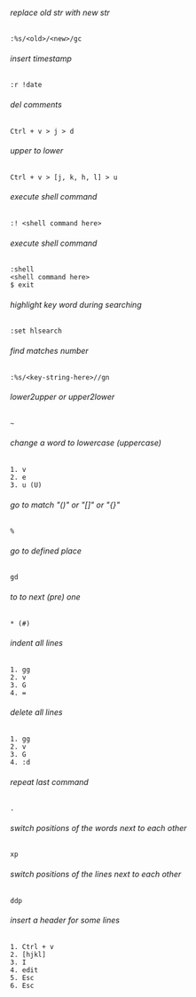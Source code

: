 ###### replace old str with new str
    :%s/<old>/<new>/gc 

###### insert timestamp  
    :r !date

###### del comments
    Ctrl + v > j > d

###### upper to lower
    Ctrl + v > [j, k, h, l] > u

###### execute shell command
    :! <shell command here>
    
###### execute shell command
    :shell
    <shell command here>
    $ exit

###### highlight key word during searching
    :set hlsearch
    
###### find matches number
    :%s/<key-string-here>//gn

###### lower2upper or upper2lower
    ~

###### change a word to lowercase (uppercase)
    1. v  
    2. e
    3. u (U)
    
###### go to match "()" or "[]" or "{}"
    %

###### go to defined place
    gd
    
###### to to next (pre) one
    * (#)

###### indent all lines
    1. gg
    2. v
    3. G
    4. =


###### delete all lines
    1. gg
    2. v
    3. G
    4. :d

###### repeat last command
    .

###### switch positions of the words next to each other
    xp

###### switch positions of the lines next to each other
    ddp
    
###### insert a header for some lines
    1. Ctrl + v
    2. [hjkl]
    3. I
    4. edit
    5. Esc
    6. Esc

